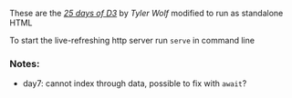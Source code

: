 These are the [_25 days of D3_](https://observablehq.com/@thetylerwolf/25-days-of-d3) by _Tyler Wolf_ modified to run as standalone HTML

To start the live-refreshing http server run `serve` in command line

### Notes:
* day7: cannot index through data, possible to fix with `await`?
